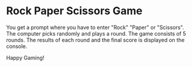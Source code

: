 # Rock Paper Scissors Game
You get a prompt where you have to enter "Rock" "Paper" or "Scissors". The computer picks randomly and plays a round. The game consists of 5 rounds. The results of each round and the final score is displayed on the console.  
  
Happy Gaming!  
